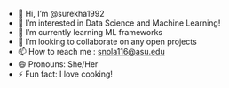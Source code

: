 - 👋 Hi, I’m @surekha1992
- 👀 I’m interested in Data Science and Machine Learning!
- 🌱 I’m currently learning ML frameworks
- 💞️ I’m looking to collaborate on any open projects 
- 📫 How to reach me : snola116@asu.edu
- 😄 Pronouns: She/Her
- ⚡ Fun fact: I love cooking!

<!---
surekha1992/surekha1992 is a ✨ special ✨ repository because its `README.md` (this file) appears on your GitHub profile.
You can click the Preview link to take a look at your changes.
--->
